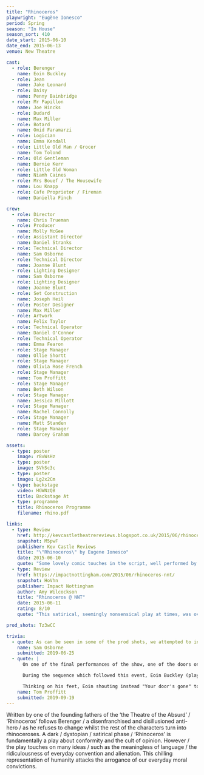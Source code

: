 ```yaml
---
title: "Rhinoceros"
playwright: "Eugène Ionesco"
period: Spring
season: "In House"
season_sort: 410
date_start: 2015-06-10
date_end: 2015-06-13
venue: New Theatre

cast:
  - role: Berenger
    name: Eoin Buckley
  - role: Jean
    name: Jake Leonard
  - role: Daisy
    name: Penny Bainbridge
  - role: Mr Papillon
    name: Joe Hincks
  - role: Dudard
    name: Max Miller
  - role: Botard
    name: Omid Faramarzi
  - role: Logician
    name: Emma Kendall
  - role: Little Old Man / Grocer
    name: Tom Tolond
  - role: Old Gentleman
    name: Bernie Kerr
  - role: Little Old Woman
    name: Niamh Caines
  - role: Mrs Bouef / The Housewife
    name: Lou Knapp
  - role: Cafe Proprietor / Fireman
    name: Daniella Finch

crew:
  - role: Director
    name: Chris Trueman
  - role: Producer
    name: Molly McGee
  - role: Assistant Director
    name: Daniel Stranks
  - role: Technical Director
    name: Sam Osborne
  - role: Technical Director
    name: Joanne Blunt
  - role: Lighting Designer
    name: Sam Osborne
  - role: Lighting Designer
    name: Joanne Blunt
  - role: Set Construction
    name: Joseph Heil
  - role: Poster Designer
    name: Max Miller
  - role: Artwork
    name: Felix Taylor
  - role: Technical Operator
    name: Daniel O'Connor
  - role: Technical Operator
    name: Emma Fearon
  - role: Stage Manager
    name: Ollie Shortt
  - role: Stage Manager
    name: Olivia Rose French
  - role: Stage Manager
    name: Tom Proffitt
  - role: Stage Manager
    name: Beth Wilson
  - role: Stage Manager
    name: Jessica Millott
  - role: Stage Manager
    name: Rachel Connolly
  - role: Stage Manager
    name: Matt Standen
  - role: Stage Manager
    name: Darcey Graham

assets:
  - type: poster
    image: r8xWsHz
  - type: poster
    image: SVhSc3c
  - type: poster
    image: Lg2x2Cm
  - type: backstage
    video: HGWNzQB
    title: Backstage At
  - type: programme
    title: Rhinoceros Programme
    filename: rhino.pdf

links:
  - type: Review
    href: http://kevcastletheatrereviews.blogspot.co.uk/2015/06/rhinoceros-by-eugene-ionesco-at-new.html
    snapshot: M5pwF
    publisher: Kev Castle Reviews
    title: "\"Rhinoceros\" by Eugene Ionesco"
    date: 2015-06-10
    quote: "Some lovely comic touches in the script, well performed by the major as well as the lesser characters."
  - type: Review
    href: https://impactnottingham.com/2015/06/rhinoceros-nnt/
    snapshot: HoVhn
    publisher: Impact Nottingham
    author: Amy Wilcockson
    title: "Rhinoceros @ NNT"
    date: 2015-06-11
    rating: 8/10
    quote: "This satirical, seemingly nonsensical play at times, was overall a great performance to watch."

prod_shots: Tz3wCC

trivia:
  - quote: As can be seen in some of the prod shots, we attempted to install a functional proscenium curtain that lowered and rose at the top of each act. Ended up getting cut during the dress run as it buckled under its own weight.
    name: Sam Osborne
    submitted: 2019-06-25
  - quote: |
      On one of the final performances of the show, one of the doors on the set fell off.

      During the sequence which followed this event, Eoin Buckley (playing Berenger) was meant to turn up at the character of Jean's house and shout out the line "Your door's open".

      Thinking on his feet, Eoin shouting instead "Your door's gone" to which Jake Leonard (who played Jean) responded with the rather hilarious ad lib "Stupid cowboy builders" and the play continued.
    name: Tom Proffitt
    submitted: 2019-09-19
---
```


Written by one of the founding fathers of the ‘the Theatre of the Absurd’ / ‘Rhinoceros’ follows Berenger / a disenfranchised and disillusioned anti-hero / as he refuses to change whilst the rest of the characters turn into rhinoceroses. A dark / dystopian / satirical phase / ‘Rhinoceros’ is fundamentally a play about conformity and the cult of opinion. However / the play touches on many ideas / such as the meaningless of language / the ridiculousness of everyday convention and alienation. This chilling representation of humanity attacks the arrogance of our everyday moral convictions.
